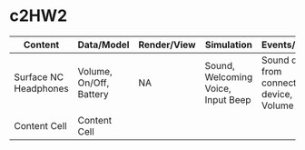 # c2HW2

| Content | Data/Model  | Render/View | Simulation | Events/Input |
| ------------- | ------------- | ------------- | ------------- | ------------- |
| Surface NC Headphones  | Volume, On/Off, Battery  | NA | Sound, Welcoming Voice, Input Beep | Sound data from connected device, Volume |
| Content Cell  | Content Cell  |
